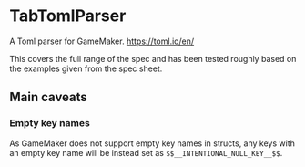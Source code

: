 # TabTomlParser
A Toml parser for GameMaker. https://toml.io/en/

This covers the full range of the spec and has been tested roughly based on the examples given from the spec sheet. 
## Main caveats

### Empty key names
As GameMaker does not support empty key names in structs, any keys with an empty key name will be instead set as `$$__INTENTIONAL_NULL_KEY__$$`.